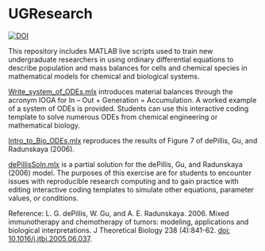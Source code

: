 # UGResearch
[![DOI](https://zenodo.org/badge/720858009.svg)](https://zenodo.org/doi/10.5281/zenodo.10157863)

This repository includes MATLAB live scripts used to train new undergraduate researchers in using ordinary differential equations to describe population and mass balances for cells and chemical species in mathematical models for chemical and biological systems.

[Write_system_of_ODEs.mlx](https://github.com/ashleefv/UGResearch/blob/master/Write_system_of_ODEs.mlx) introduces material balances through the acronym IOGA for In – Out + Generation = Accumulation. A worked example of a system of ODEs is provided. Students can use this interactive coding template to solve numerous ODEs from chemical engineering or mathematical biology.

[Intro_to_Bio_ODEs.mlx](https://github.com/ashleefv/UGResearch/blob/master/Intro_to_Bio_ODEs.mlx) reproduces the results of Figure 7 of  dePillis, Gu, and Radunskaya (2006).

[dePillisSoln.mlx](https://github.com/ashleefv/UGResearch/blob/master/dePillisSoln.mlx) is a partial solution for the dePillis, Gu, and Radunskaya (2006) model. The purposes of this exercise are for students to encounter issues with reproducible research computing and to gain practice with editing interactive coding templates to simulate other equations, parameter values, or conditions.

Reference:
L. G. dePillis, W. Gu, and A. E. Radunskaya. 2006. Mixed immunotherapy and chemotherapy of tumors: modeling, applications and biological interpretations. J Theoretical Biology 238 (4):841-62. [doi: 10.1016/j.jtbi.2005.06.037](https://pubmed.ncbi.nlm.nih.gov/16153659/).
